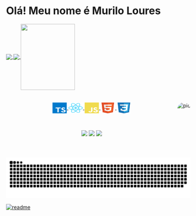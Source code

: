 
<h1> Olá! Meu nome é Murilo Loures </h1>

<div>
  <a href="https://github.com/ellen2121">
  <img height="180em"   align="center" src="https://github-readme-stats.vercel.app/api?username=Muriloloures&show_icons=true&theme=react&include_all_commits=true&count_private=true"/>
  <img height="180em"  align="center" src="https://github-readme-stats.vercel.app/api/top-langs/?username=Muriloloures&layout=compact&langs_count=7&theme=react" />

  <img align="center" width="148" height="180" src="https://media1.tenor.com/images/68e8337fb4eb7e40645d832c64762a8b/tenor.gif?itemid=19443613">
</div>
 <br>
<div  align="center"> 
  <div style="display: inline_block"><br>
   <img align="center" alt="Ts" height="30" width="40" src="https://raw.githubusercontent.com/devicons/devicon/master/icons/typescript/typescript-plain.svg">
  <img align="center" alt="React" height="30" width="40" src="https://raw.githubusercontent.com/devicons/devicon/master/icons/react/react-original.svg">
  <img align="center" alt="Js" height="30" width="40" src="https://raw.githubusercontent.com/devicons/devicon/master/icons/javascript/javascript-plain.svg">
  <img align="center" alt="HTML" height="30" width="40" src="https://raw.githubusercontent.com/devicons/devicon/master/icons/html5/html5-original.svg">
  <img align="center" alt="CSS" height="30" width="40" src="https://raw.githubusercontent.com/devicons/devicon/master/icons/css3/css3-original.svg">
  <img align="right" alt="pic" height="150" style="border-radius:50px;" src="https://lh3.googleusercontent.com/sWJKTbCKnRr39gShjYPqwzhEOllkZ8ppI9EPlxHhNrvJNPUjd6YqS0kcRK_UsB3o2VqhXmIIlMupWaYR5lvSsPZnUZgzhUBRhGfPhqCke0bU7A22ORKFjh8uSOo97m1G1RBxBv_HwkEbS0yYJndHOINXtDACBpkvdn719BKiHQM3qXCGNsVby165zorsP_i64a7sqXOrReCNKnhPgwUMLSrbyD-CxtR7c0ogsYNrJdNZ7W8FGCKCE8UNSXkFVi6p1yvtqK2MSkArVxdl-5qVgaf-gLxr7ZOg4V8Mparo85FTOCjrsuUlb40R5yyN4oDgCypQuj1ij2hpPXIKpUncFdZWTcIR7Bw7FYWv0tUnZrbKWi2D7p1AOe12V7IBhY7zPTxpqgxkA0TOnFXbx5o0X2QsRRrhYPE7JkkJRCTlEIPWSIzz0hQamuU23u6Xdm5sU_1H71QlPgITkdP4kupS6HU9yVTMtGnzi_j12aD6ZDZElrJmHiJaZgR7LUp4ZIinykJIC9DFJ_w3KPsd2NR69F7Y7Gv_VItrjGH0jkd4o7hKyCU8YscE5ADJlYQthCKJkCgeL3r8zdGjnMm7pQG2SKN_AtmtSUfh1D2sv11wkLFs4wo1j0OC58XU7RVQc9_QEA-7sKPzI4MpwwD_4PyO8mIuED6JEV_2wY0dmlXpJt7tswwRdkdWfdv-k4c4a0latkNEPtdJZvl7B7pM0C-W-ZwxI-xvo4tAROHVKpf5deGITSBg-CEvy0MCJydKKF8vVoQ21BgxFkxp0P8NoRIfztR-lBebpLqTILxE=s939-no?authuser=0">

 ##
    
</div>
  <br><a href="https://www.instagram.com/murilo_loures/" target="_blank"><img src="https://img.shields.io/badge/-Instagram-%23E4405F?style=for-the-badge&logo=instagram&logoColor=white" target="_blank"></a>
  <a href="https://www.linkedin.com/in/murilo-loures/" target="_blank"><img src="https://img.shields.io/badge/-LinkedIn-%230077B5?style=for-the-badge&logo=linkedin&logoColor=white" target="_blank"></a> 
  <a href = "mailto:murilomlssloures@outlook.com"><img src="https://img.shields.io/badge/Microsoft_Outlook-0078D4?style=for-the-badge&logo=microsoft-outlook&logoColor=white" target="_blank"></a>
 
  ![Snake animation](https://github.com/ellen2121/ellen2121/blob/output/github-contribution-grid-snake.svg)
 
</div>
 
[![readme](https://github-readme-stats.vercel.app/api/pin/?username=Muriloloures&repo=Muriloloures&theme=react)](https://github.com/Muriloloures/Muriloloures)
